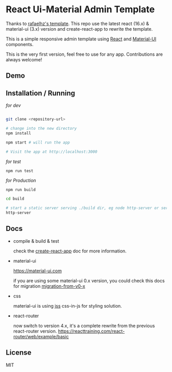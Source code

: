 
React Ui-Material Admin Template
================================

Thanks to [rafaelhz's template](https://github.com/rafaelhz/react-material-admin-template).
This repo use the latest react (16.x) & material-ui (3.x) version and create-react-app to rewrite the template.

This is a simple responsive admin template using [React](https://facebook.github.io/react/) and [Material-UI](http://www.material-ui.com/) components.

This is the very first version, feel free to use for any app. Contributions are always welcome!

Demo
----

Installation / Running
----------------------

*for dev*

```sh

git clone <repository-url>

# change into the new directory
npm install

npm start # will run the app

# Visit the app at http://localhost:3000

```

*for test*

```
npm run test
```



*for Production*

```sh
npm run build

cd build

# start a static server serving ./build dir, eg node http-server or serve in express using express.static
http-server

```

Docs
--------------

- compile & build & test

  check the [create-react-app](https://github.com/facebook/create-react-app) doc for more information.

- material-ui 

  https://material-ui.com

  if you are using some material-ui 0.x version, you could check this docs for migration [migration-from-v0-x](https://material-ui.com/guides/migration-v0x/#migration-from-v0-x)

- css

  material-ui is using [jss](https://github.com/cssinjs/jss) css-in-js for styling solution.

- react-router

  now switch to version 4.x, it's a complete rewrite from the previous react-router version.
  https://reacttraining.com/react-router/web/example/basic


License
-------
MIT


